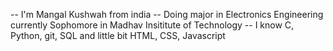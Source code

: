 -- I'm Mangal Kushwah from india
-- Doing major in Electronics Engineering currently Sophomore in Madhav Insititute of Technology
-- I know C, Python, git, SQL and little bit HTML, CSS, Javascript
<!---
Link2324/Link2324 is a ✨ special ✨ repository because its `README.md` (this file) appears on your GitHub profile.
You can click the Preview link to take a look at your changes.
--->
